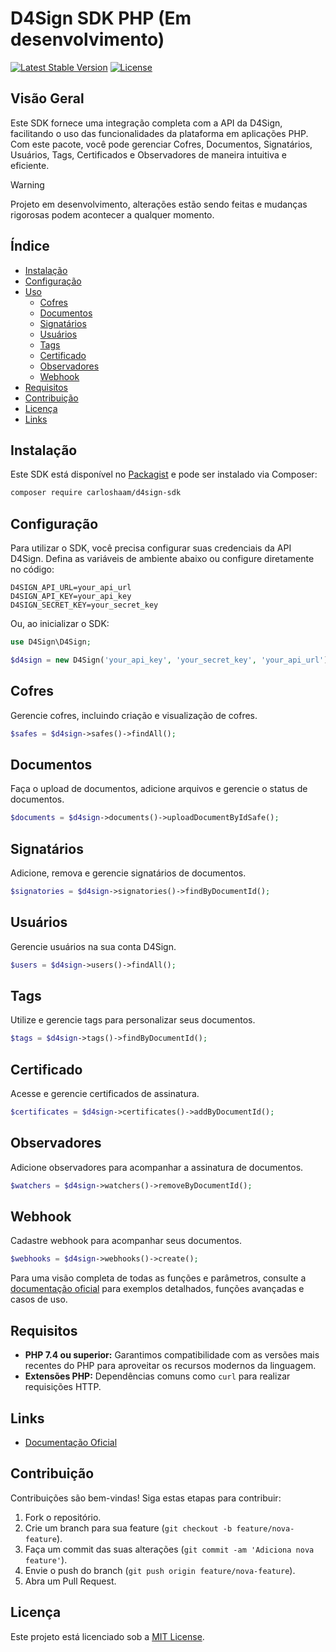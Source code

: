 # D4Sign SDK PHP (Em desenvolvimento)

[![Latest Stable Version](https://poser.pugx.org/vendor/d4sign-sdk/version)](https://packagist.org/packages/vendor/d4sign-sdk)
[![License](https://poser.pugx.org/vendor/d4sign-sdk/license)](https://packagist.org/packages/vendor/d4sign-sdk)

## Visão Geral
Este SDK fornece uma integração completa com a API da D4Sign, facilitando o uso das funcionalidades da plataforma em aplicações PHP. Com este pacote, você pode gerenciar Cofres, Documentos, Signatários, Usuários, Tags, Certificados e Observadores de maneira intuitiva e eficiente.

> [!WARNING]
> Projeto em desenvolvimento, alterações estão sendo feitas e mudanças rigorosas podem acontecer a qualquer momento.

## Índice
- [Instalação](#instalação)
- [Configuração](#configuração)
- [Uso](#uso)
    - [Cofres](#cofres)
    - [Documentos](#documentos)
    - [Signatários](#signatários)
    - [Usuários](#usuários)
    - [Tags](#tags)
    - [Certificado](#certificado)
    - [Observadores](#observadores)
    - [Webhook](#webhook)
- [Requisitos](#requisitos)
- [Contribuição](#contribuição)
- [Licença](#licença)
- [Links](#links)

## Instalação

Este SDK está disponível no [Packagist](https://packagist.org/packages/vendor/d4sign-sdk) e pode ser instalado via Composer:

```bash
composer require carloshaam/d4sign-sdk
```

## Configuração

Para utilizar o SDK, você precisa configurar suas credenciais da API D4Sign. Defina as variáveis de ambiente abaixo ou configure diretamente no código:

```dotenv
D4SIGN_API_URL=your_api_url
D4SIGN_API_KEY=your_api_key
D4SIGN_SECRET_KEY=your_secret_key
```

Ou, ao inicializar o SDK:

```php
use D4Sign\D4Sign;

$d4sign = new D4Sign('your_api_key', 'your_secret_key', 'your_api_url');
```

## Cofres

Gerencie cofres, incluindo criação e visualização de cofres.

```php
$safes = $d4sign->safes()->findAll();
```

## Documentos

Faça o upload de documentos, adicione arquivos e gerencie o status de documentos.

```php
$documents = $d4sign->documents()->uploadDocumentByIdSafe();
````

## Signatários

Adicione, remova e gerencie signatários de documentos.

```php
$signatories = $d4sign->signatories()->findByDocumentId();
````

## Usuários

Gerencie usuários na sua conta D4Sign.

```php
$users = $d4sign->users()->findAll();
````

## Tags

Utilize e gerencie tags para personalizar seus documentos.

```php
$tags = $d4sign->tags()->findByDocumentId();
````

## Certificado

Acesse e gerencie certificados de assinatura.

```php
$certificates = $d4sign->certificates()->addByDocumentId();
````

## Observadores

Adicione observadores para acompanhar a assinatura de documentos.

```php
$watchers = $d4sign->watchers()->removeByDocumentId();
````

## Webhook

Cadastre webhook para acompanhar seus documentos.

```php
$webhooks = $d4sign->webhooks()->create();
````

Para uma visão completa de todas as funções e parâmetros, consulte a [documentação oficial](https://docapi.d4sign.com.br/docs) para exemplos detalhados, funções avançadas e casos de uso.

## Requisitos

- **PHP 7.4 ou superior:** Garantimos compatibilidade com as versões mais recentes do PHP para aproveitar os recursos modernos da linguagem.
- **Extensões PHP:** Dependências comuns como `curl` para realizar requisições HTTP.

## Links

- [Documentação Oficial](https://docapi.d4sign.com.br)

## Contribuição

Contribuições são bem-vindas! Siga estas etapas para contribuir:

1. Fork o repositório.
2. Crie um branch para sua feature (`git checkout -b feature/nova-feature`).
3. Faça um commit das suas alterações (`git commit -am 'Adiciona nova feature'`).
4. Envie o push do branch (`git push origin feature/nova-feature`).
5. Abra um Pull Request.

## Licença

Este projeto está licenciado sob a [MIT License](#).
